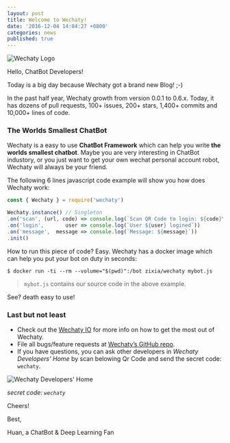 ```yaml
---
layout: post
title: Welcome to Wechaty!
date: '2016-12-04 14:04:27 +0800'
categories: news
published: true
---
```


![Wechaty Logo][wechaty-logo-image]

Hello, ChatBot Developers!

Today is a big day because Wechaty got a brand new Blog! ;-)

In the past half year, Wechaty growth from version 0.0.1 to 0.6.x. Today, it has dozens of pull requests, 100+ issues, 200+ stars, 1,400+ commits and 10,000+ lines of code.

### The Worlds Smallest ChatBot

Wechaty is a easy to use **ChatBot Framework** which can help you write **the worlds smallest chatbot**. Maybe you are very interesting in ChatBot industory, or you just want to get your own wechat personal account robot, Wechaty will always be your friend.

The following 6 lines javascript code example will show you how does Wechaty work:

```javascript
const { Wechaty } = require('wechaty')

Wechaty.instance() // Singleton
.on('scan', (url, code) => console.log(`Scan QR Code to login: ${code}\n${url}`))
.on('login',       user => console.log(`User ${user} logined`))
.on('message',  message => console.log(`Message: ${message}`))
.init()
```

How to run this piece of code? Easy. Wechaty has a docker image which can help you put your bot on duty in seconds:

```shell
$ docker run -ti --rm --volume="$(pwd)":/bot zixia/wechaty mybot.js
```

> `mybot.js` contains our source code in the above example.

See? death easy to use!

### Last but not least

* Check out the [Wechaty IO][wechaty-io] for more info on how to get the most out of Wechaty. 
* File all bugs/feature requests at [Wechaty’s GitHub repo][wechaty-gh]. 
* If you have questions, you can ask other developers in _Wechaty Developers' Home_ by scan belowing Qr Code and send the secret code: `wechaty`.

![Wechaty Developers' Home][wechaty-qrcode-image]

_secret code: `wechaty`_


Cheers! 

Best,

Huan, a ChatBot & Deep Learning Fan

[wechaty-gh]: https://github.com/wechaty/wechaty/
[wechaty-io]: https://www.wechaty.io/
[wechaty-qrcode-image]: https://raw.githubusercontent.com/wechaty/wechaty/master/image/BotQrcode.png
[wechaty-logo-image]: https://raw.githubusercontent.com/wechaty/wechaty/master/image/wechaty-logo-en.png
